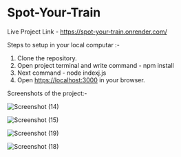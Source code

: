 # Spot-Your-Train

Live Project Link - https://spot-your-train.onrender.com/

Steps to setup in your local computar :- 
 1. Clone the repository.
 2. Open project terminal and write command - npm install 
 3. Next command - node indexj.js
 4. Open [https://localhost:3000](http://localhost:3000/) in your browser.
 
 Screenshots of the project:- 
 
 ![Screenshot (14)](https://github.com/Hrx717/Spot-Your-Train/assets/121953891/7a107ee5-e83d-4f17-a0f4-23e475d8a2c9)
 
 ![Screenshot (15)](https://github.com/Hrx717/Spot-Your-Train/assets/121953891/4d842d74-7f10-4df8-b5b5-eae9043e5dfd)
 
 ![Screenshot (19)](https://github.com/Hrx717/Spot-Your-Train/assets/121953891/73f5c377-8de2-4d1c-9d2d-8e26e349c694)

![Screenshot (18)](https://github.com/Hrx717/Spot-Your-Train/assets/121953891/ec5282ae-a84f-4f5b-ba60-cb08fe602add)
